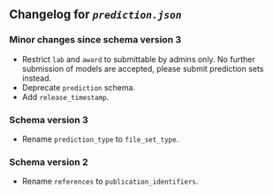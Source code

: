 ## Changelog for *`prediction.json`*

### Minor changes since schema version 3

* Restrict `lab` and `award` to submittable by admins only. No further submission of models are accepted, please submit prediction sets instead.
* Deprecate `prediction` schema.
* Add `release_timestamp`.

### Schema version 3

* Rename `prediction_type` to `file_set_type`.

### Schema version 2

* Rename `references` to `publication_identifiers`.
